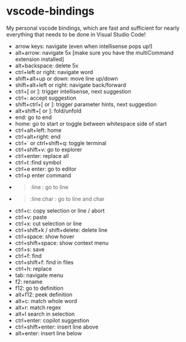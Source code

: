 # vscode-bindings
My personal vscode bindings, which are fast and sufficient for nearly everything that needs to be done in Visual Studio Code!

* arrow keys: navigate (even when intellisense pops up!)
* alt+arrow: navigate 5x [make sure you have the multiCommand extension installed]
* alt+backspace: delete 5x
* ctrl+left or right: navigate word
* shift+alt+up or down: move line up/down
* shift+alt+left or right: navigate back/forward
* ctrl+[ or ]: trigger intellisense, next suggestion
* ctrl+\: accept suggestion
* shift+ctrl+[ or ]: trigger parameter hints, next suggestion
* alt+shift+[ or ]: fold/unfold
* end: go to end
* home: go to start or toggle between whitespace side of start
* ctrl+alt+left: home
* ctrl+alt+right: end
* ctrl+` or ctrl+shift+q: toggle terminal
* ctrl+shift+v: go to explorer
* ctrl+enter: replace all
* ctrl+t :find symbol
* ctrl+e enter: go to editor
* ctrl+p enter command
* > :line : go to line
* > :line:char : go to line and char
* ctrl+c: copy selection or line / abort
* ctrl+v: paste
* ctrl+x: cut selection or line
* ctrl+shift+k / shift+delete: delete line
* ctrl+space: show hover
* ctrl+shift+space: show context menu
* ctrl+s: save
* ctrl+f: find
* ctrl+shift+f: find in files
* ctrl+h: replace
* tab: navigate menu
* f2: rename
* f12: go to definition
* alt+f12: peek definition
* alt+c: match whole word
* alt+r: match regex
* alt+l search in selection
* ctrl+enter: copilot suggestion
* ctrl+shift+enter: insert line above
* alt+enter: insert line below
